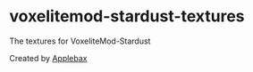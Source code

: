 # voxelitemod-stardust-textures
The textures for VoxeliteMod-Stardust

Created by [Applebax](https://github.com/Applebax)
